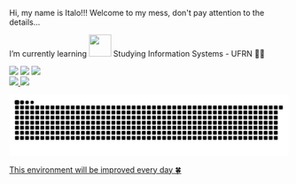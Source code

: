 
Hi, my name is Italo!!! 
Welcome to my mess, don't pay attention to the details...

I’m currently learning <img src="https://cdn.jsdelivr.net/gh/devicons/devicon/icons/python/python-original-wordmark.svg" width="40" height="40"/>
Studying Information Systems - UFRN 👨‍🎓


<div>
<a href="https://instagram.com/italomauricio1" target="_blank"><img src="https://img.shields.io/badge/-Instagram-%23E4405F?style=for-the-badge&logo=instagram&logoColor=white" target="_blank"></a>
<a href = "mailto:italomauricio98@gmail.com"><img src="https://img.shields.io/badge/Gmail-D14836?style=for-the-badge&logo=gmail&logoColor=white" target="_blank"></a>
<a href="https://www.linkedin.com/in/italo-mauricio-26b76b15a/?originalSubdomain=br" target="_blank"><img src="https://img.shields.io/badge/-LinkedIn-%230077B5?style=for-the-badge&logo=linkedin&logoColor=white" target="_blank"></a>   
</div>



<div>
<a href="https://github.com/italomauricio1">
<img height="180em" src="https://github-readme-stats.vercel.app/api/top-langs/?username=italomauricio1&layout=compact&langs_count=7&theme=dracula"/>
<img height="180em" src="https://github-readme-stats.vercel.app/api?username=italomauricio1-aqui&show_icons=true&theme=dracula&include_all_commits=true&count_private=true"/>
</div>

![Snake animation](https://github.com/italomauricio1/italomauricio1/blob/output/github-contribution-grid-snake.svg)


This environment will be improved every day 🍀
